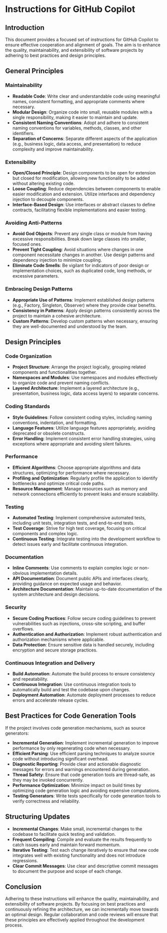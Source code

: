 # Instructions for GitHub Copilot

## Introduction
This document provides a focused set of instructions for GitHub Copilot to ensure effective cooperation and alignment of goals. The aim is to enhance the quality, maintainability, and extensibility of software projects by adhering to best practices and design principles.

## General Principles

### Maintainability
- **Readable Code**: Write clear and understandable code using meaningful names, consistent formatting, and appropriate comments where necessary.
- **Modular Design**: Organize code into small, reusable modules with a single responsibility, making it easier to maintain and update.
- **Consistent Naming Conventions**: Adopt and adhere to consistent naming conventions for variables, methods, classes, and other identifiers.
- **Separation of Concerns**: Separate different aspects of the application (e.g., business logic, data access, and presentation) to reduce complexity and improve maintainability.

### Extensibility
- **Open/Closed Principle**: Design components to be open for extension but closed for modification, allowing new functionality to be added without altering existing code.
- **Loose Coupling**: Reduce dependencies between components to enable easier modification and extension. Utilize interfaces and dependency injection to decouple components.
- **Interface-Based Design**: Use interfaces or abstract classes to define contracts, facilitating flexible implementations and easier testing.

### Avoiding Anti-Patterns
- **Avoid God Objects**: Prevent any single class or module from having excessive responsibilities. Break down large classes into smaller, focused ones.
- **Prevent Tight Coupling**: Avoid situations where changes in one component necessitate changes in another. Use design patterns and dependency injection to minimize coupling.
- **Eliminate Code Smells**: Be vigilant for indicators of poor design or implementation choices, such as duplicated code, long methods, or excessive parameters.

### Embracing Design Patterns
- **Appropriate Use of Patterns**: Implement established design patterns (e.g., Factory, Singleton, Observer) where they provide clear benefits.
- **Consistency in Patterns**: Apply design patterns consistently across the project to maintain a cohesive architecture.
- **Custom Patterns**: Develop custom patterns when necessary, ensuring they are well-documented and understood by the team.

## Design Principles

### Code Organization
- **Project Structure**: Arrange the project logically, grouping related components and functionalities together.
- **Namespaces and Modules**: Use namespaces and modules effectively to organize code and prevent naming conflicts.
- **Layered Architecture**: Implement a layered architecture (e.g., presentation, business logic, data access layers) to separate concerns.

### Coding Standards
- **Style Guidelines**: Follow consistent coding styles, including naming conventions, indentation, and formatting.
- **Language Features**: Utilize language features appropriately, avoiding deprecated or obsolete constructs.
- **Error Handling**: Implement consistent error handling strategies, using exceptions where appropriate and avoiding silent failures.

### Performance
- **Efficient Algorithms**: Choose appropriate algorithms and data structures, optimizing for performance where necessary.
- **Profiling and Optimization**: Regularly profile the application to identify bottlenecks and optimize critical code paths.
- **Resource Management**: Manage resources such as memory and network connections efficiently to prevent leaks and ensure scalability.

### Testing
- **Automated Testing**: Implement comprehensive automated tests, including unit tests, integration tests, and end-to-end tests.
- **Test Coverage**: Strive for high test coverage, focusing on critical components and complex logic.
- **Continuous Testing**: Integrate testing into the development workflow to detect issues early and facilitate continuous integration.

### Documentation
- **Inline Comments**: Use comments to explain complex logic or non-obvious implementation details.
- **API Documentation**: Document public APIs and interfaces clearly, providing guidance on expected usage and behavior.
- **Architecture Documentation**: Maintain up-to-date documentation of the system architecture and design decisions.

### Security
- **Secure Coding Practices**: Follow secure coding guidelines to prevent vulnerabilities such as injections, cross-site scripting, and buffer overflows.
- **Authentication and Authorization**: Implement robust authentication and authorization mechanisms where applicable.
- **Data Protection**: Ensure sensitive data is handled securely, including encryption and secure storage practices.

### Continuous Integration and Delivery
- **Build Automation**: Automate the build process to ensure consistency and repeatability.
- **Continuous Integration**: Use continuous integration tools to automatically build and test the codebase upon changes.
- **Deployment Automation**: Automate deployment processes to reduce errors and accelerate release cycles.

## Best Practices for Code Generation Tools
If the project involves code generation mechanisms, such as source generators:
- **Incremental Generation**: Implement incremental generation to improve performance by only regenerating code when necessary.
- **Efficient Parsing**: Use efficient parsing techniques to analyze source code without introducing significant overhead.
- **Diagnostic Reporting**: Provide clear and actionable diagnostic messages for errors and warnings encountered during generation.
- **Thread Safety**: Ensure that code generation tools are thread-safe, as they may be invoked concurrently.
- **Performance Optimization**: Minimize impact on build times by optimizing code generation logic and avoiding expensive computations.
- **Testing Generators**: Write tests specifically for code generation tools to verify correctness and reliability.

## Structuring Updates
- **Incremental Changes**: Make small, incremental changes to the codebase to facilitate quick testing and validation.
- **Frequent Compiling**: Compile and evaluate the results frequently to catch issues early and maintain forward momentum.
- **Iterative Testing**: Test each change iteratively to ensure that new code integrates well with existing functionality and does not introduce regressions.
- **Clear Commit Messages**: Use clear and descriptive commit messages to document the purpose and scope of each change.

## Conclusion
Adhering to these instructions will enhance the quality, maintainability, and extensibility of software projects. By focusing on best practices and continuously refining the architecture, we can incrementally move towards an optimal design. Regular collaboration and code reviews will ensure that these principles are effectively applied throughout the development process.
